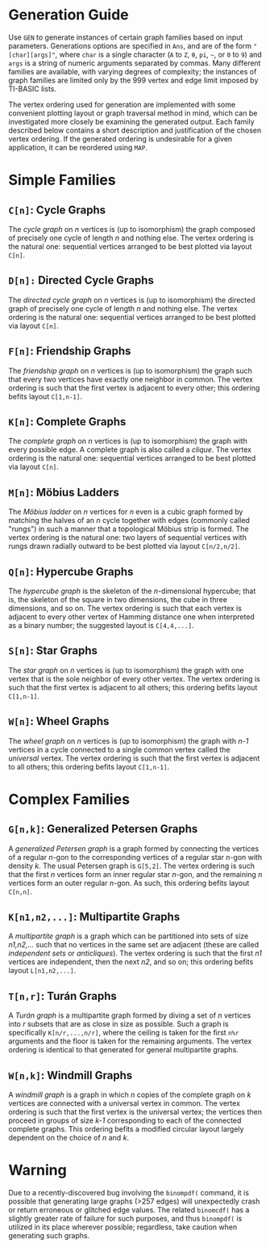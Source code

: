 # Generation Guide

Use `GEN` to generate instances of certain graph families based on input parameters. Generations options are specified in `Ans`, and are of the form `"[char][args]"`, where `char` is a single character (`A` to `Z`, `θ`, `pi`, `~`, or `0` to `9`) and `args` is a string of numeric arguments separated by commas. Many different families are available, with varying degrees of complexity; the instances of graph families are limited only by the 999 vertex and edge limit imposed by TI-BASIC lists.

The vertex ordering used for generation are implemented with some convenient plotting layout or graph traversal method in mind, which can be investigated more closely be examining the generated output. Each family described below contains a short description and justification of the chosen vertex ordering. If the generated ordering is undesirable for a given application, it can be reordered using `MAP`.

# Simple Families

## `C[n]`: Cycle Graphs
The _cycle graph_ on _n_ vertices is (up to isomorphism) the graph composed of precisely one cycle of length _n_ and nothing else.
The vertex ordering is the natural one: sequential vertices arranged to be best plotted via layout `C[n]`.

## `D[n]:` Directed Cycle Graphs
The _directed cycle graph_ on _n_ vertices is (up to isomorphism) the directed graph of precisely one cycle of length _n_ and nothing else.
The vertex ordering is the natural one: sequential vertices arranged to be best plotted via layout `C[n]`.

## `F[n]`: Friendship Graphs
The _friendship graph_ on _n_ vertices is (up to isomorphism) the graph such that every two vertices have exactly one neighbor in common.
The vertex ordering is such that the first vertex is adjacent to every other; this ordering befits layout `C[1,n-1]`.

## `K[n]`: Complete Graphs
The _complete graph_ on _n_ vertices is (up to isomorphism) the graph with every possible edge. A complete graph is also called a _clique_.
The vertex ordering is the natural one: sequential vertices arranged to be best plotted via layout `C[n]`.

## `M[n]`: Möbius Ladders
The _Möbius ladder_ on _n_ vertices for _n_ even is a cubic graph formed by matching the halves of an _n_ cycle together with edges (commonly called "rungs") in such a manner that a topological Möbius strip is formed.
The vertex ordering is the natural one: two layers of sequential vertices with rungs drawn radially outward to be best plotted via layout `C[n/2,n/2]`.

## `Q[n]`: Hypercube Graphs
The _hypercube graph_ is the skeleton of the _n_-dimensional hypercube; that is, the skeleton of the square in two dimensions, the cube in three dimensions, and so on.
The vertex ordering is such that each vertex is adjacent to every other vertex of Hamming distance one when interpreted as a binary number; the suggested layout is `C[4,4,...]`.

## `S[n]`: Star Graphs
The _star graph_ on _n_ vertices is (up to isomorphism) the graph with one vertex that is the sole neighbor of every other vertex.
The vertex ordering is such that the first vertex is adjacent to all others; this ordering befits layout `C[1,n-1]`.

## `W[n]`: Wheel Graphs
The _wheel graph_ on _n_ vertices is (up to isomorphism) the graph with _n-1_ vertices in a cycle connected to a single common vertex called the _universal_ vertex.
The vertex ordering is such that the first vertex is adjacent to all others; this ordering befits layout `C[1,n-1]`.

# Complex Families

## `G[n,k]`: Generalized Petersen Graphs
A _generalized Petersen graph_ is a graph formed by connecting the vertices of a regular _n_-gon to the corresponding vertices of a regular star _n_-gon with density _k_. The usual Petersen graph is `G[5,2]`.
The vertex ordering is such that the first _n_ vertices form an inner regular star _n_-gon, and the remaining _n_ vertices form an outer regular _n_-gon. As such, this ordering befits layout `C[n,n]`.

## `K[n1,n2,...]`: Multipartite Graphs
A _multipartite graph_ is a graph which can be partitioned into sets of size _n1,n2,..._ such that no vertices in the same set are adjacent (these are called _independent sets_ or _anticliques_).
The vertex ordering is such that the first _n1_ vertices are independent, then the next _n2_, and so on; this ordering befits layout `L[n1,n2,...]`.

## `T[n,r]`: Turán Graphs
A _Turán graph_ is a multipartite graph formed by diving a set of _n_ vertices into _r_ subsets that are as close in size as possible. Such a graph is specifically `K[n/r,...,n/r]`, where the ceiling is taken for the first `n%r` arguments and the floor is taken for the remaining arguments.
The vertex ordering is identical to that generated for general multipartite graphs.

## `W[n,k]`: Windmill Graphs
A _windmill graph_ is a graph in which _n_ copies of the complete graph on _k_ vertices are connected with a universal vertex in common.
The vertex ordering is such that the first vertex is the universal vertex; the vertices then proceed in groups of size _k-1_ corresponding to each of the connected complete graphs. This ordering befits a modified circular layout largely dependent on the choice of _n_ and _k_.

# Warning

Due to a recently-discovered bug involving the `binompdf(` command, it is possible that generating large graphs (>257 edges) will unexpectedly crash or return erroneous or glitched edge values. The related `binomcdf(` has a slightly greater rate of failure for such purposes, and thus `binompdf(` is utilized in its place wherever possible; regardless, take caution when generating such graphs.
